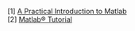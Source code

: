 [1] <a href="http://www.math.mtu.edu/~msgocken/intro/intro.html">A Practical Introduction to Matlab </a><br>
[2] <a href="https://ece.uwaterloo.ca/~dwharder/Matlab/">Matlab® Tutorial</a><br>
